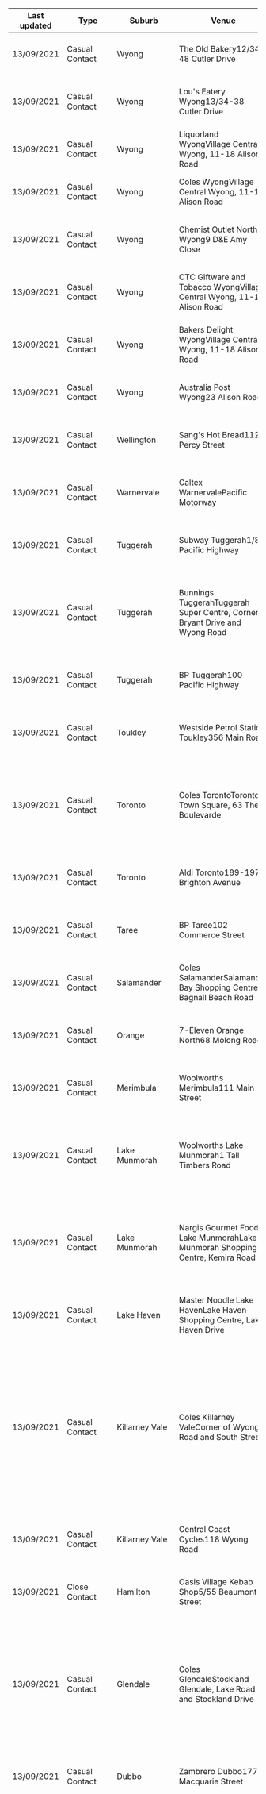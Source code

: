 | Last updated    | Type                 | Suburb          | Venue                     | Date and time of exposure                                    |
| --- | --- | --- | --- | --- |
| 13/09/2021      | Casual Contact       | Wyong           | The Old Bakery12/34-48 Cutler Drive | 8:45am to 8:50am on Tuesday 31 August 2021                   |
| 13/09/2021      | Casual Contact       | Wyong           | Lou's Eatery Wyong13/34-38 Cutler Drive | 5:10pm to 6:55pm on Tuesday 7 September 2021                 |
| 13/09/2021      | Casual Contact       | Wyong           | Liquorland WyongVillage Central Wyong, 11-18 Alison Road | 12:45pm to 12:55pm on Tuesday 31 August 2021                 |
| 13/09/2021      | Casual Contact       | Wyong           | Coles WyongVillage Central Wyong, 11-18 Alison Road | 12:30pm to 12:40pm on Tuesday 31 August 2021                 |
| 13/09/2021      | Casual Contact       | Wyong           | Chemist Outlet North Wyong9 D&E Amy Close | 3:55pm to 4:20pm on Monday 6 September 2021                  |
| 13/09/2021      | Casual Contact       | Wyong           | CTC Giftware and Tobacco WyongVillage Central Wyong, 11-18 Alison Road | 4:55pm to 5:20pm on Monday 6 September 2021                  |
| 13/09/2021      | Casual Contact       | Wyong           | Bakers Delight WyongVillage Central Wyong, 11-18 Alison Road | 10:50am to 11:20am on Saturday 4 September 2021              |
| 13/09/2021      | Casual Contact       | Wyong           | Australia Post Wyong23 Alison Road | 12:35pm to 12:50pm on Tuesday 31 August 2021                 |
| 13/09/2021      | Casual Contact       | Wellington      | Sang's Hot Bread112 Percy Street | 11:20am to 11:25am on Monday 6 September 2021                |
| 13/09/2021      | Casual Contact       | Warnervale      | Caltex WarnervalePacific Motorway | 10:30am to 10:40am on Friday 3 September 2021                |
| 13/09/2021      | Casual Contact       | Tuggerah        | Subway Tuggerah1/86 Pacific Highway | 12:50pm to 1:15pm on Wednesday 8 September 2021              |
| 13/09/2021      | Casual Contact       | Tuggerah        | Bunnings TuggerahTuggerah Super Centre, Corner Bryant Drive and Wyong Road | 9:45am to 10:20am on Tuesday 31 August 20216:25pm to 6:50pm on Tuesday 31 August 2021 |
| 13/09/2021      | Casual Contact       | Tuggerah        | BP Tuggerah100 Pacific Highway | 7:25pm to 7:40pm on Wednesday 1 September 2021               |
| 13/09/2021      | Casual Contact       | Toukley         | Westside Petrol Station Toukley356 Main Road | 12pm to 12:!5pm on Wednesday 8 September 2021                |
| 13/09/2021      | Casual Contact       | Toronto         | Coles TorontoToronto Town Square, 63 The Boulevarde | 9:35am to 10:05am on Thursday 9 September 20211:15pm to 1:35pm on Tuesday 7 September 2021 |
| 13/09/2021      | Casual Contact       | Toronto         | Aldi Toronto189-197 Brighton Avenue | 9:20am to 9:30am on Thursday 9 September 2021                |
| 13/09/2021      | Casual Contact       | Taree           | BP Taree102 Commerce Street | 5:15am to 5:20am on Wednesday 8 September 2021               |
| 13/09/2021      | Casual Contact       | Salamander      | Coles SalamanderSalamander Bay Shopping Centre, Bagnall Beach Road | 7:25pm to 7:35pm on Sunday 5 September 2021                  |
| 13/09/2021      | Casual Contact       | Orange          | 7-Eleven Orange North68 Molong Road | 9:45am to 10:17am on Monday 6 September 2021                 |
| 13/09/2021      | Casual Contact       | Merimbula       | Woolworths Merimbula111 Main Street | 3:30pm to 4:40pm on Saturday 4 September 2021                |
| 13/09/2021      | Casual Contact       | Lake Munmorah   | Woolworths Lake Munmorah1 Tall Timbers Road | 12:45pm to 1pm on Friday 3 September 202112:45pm to 1pm on Friday 3 September 2021 |
| 13/09/2021      | Casual Contact       | Lake Munmorah   | Nargis Gourmet Food Lake MunmorahLake Munmorah Shopping Centre, Kemira Road | 2:30pm to 2:50pm on Tuesday 7 September 20212pm to 3pm on Wednesday 1 September 2021 |
| 13/09/2021      | Casual Contact       | Lake Haven      | Master Noodle Lake HavenLake Haven Shopping Centre, Lake Haven Drive | 6:15pm to 6:30pm on Tuesday 7 September 2021                 |
| 13/09/2021      | Casual Contact       | Killarney Vale  | Coles Killarney ValeCorner of Wyong Road and South Street | 11:55am to 12:10pm on Monday 6 September 202110:25pm to 10:40pm on Sunday 5 September 20212:30pm to 2:45pm on Saturday 4 September 20217:50am to 8:05am on Wednesday 1 September 2021 |
| 13/09/2021      | Casual Contact       | Killarney Vale  | Central Coast Cycles118 Wyong Road | 10:30am to 11am on Saturday 4 September 2021                 |
| 13/09/2021      | Close Contact        | Hamilton        | Oasis Village Kebab Shop5/55 Beaumont Street | 7:05pm to 7:25pm on Friday 10 September 2021                 |
| 13/09/2021      | Casual Contact       | Glendale        | Coles GlendaleStockland Glendale, Lake Road and Stockland Drive | 5:30pm to 5:45pm on Wednesday 8 September 20213:30pm to 3:50pm on Wednesday 8 September 20214:10pm to 4:40pm on Saturday 4 September 2021 |
| 13/09/2021      | Casual Contact       | Dubbo           | Zambrero Dubbo177 Macquarie Street | 6:30pm to 6:30pm on Thursday 9 September 2021                |
| 13/09/2021      | Casual Contact       | Dubbo           | Woolworths Dubbo - RiverdaleRiverdale Shopping Centre, 49/65 Macquarie Street | 6:20pm to 6:20pm on Tuesday 7 September 20219:30am to 9:30am on Sunday 5 September 20216:30pm to 7:10pm on Wednesday 1 September 20219:30am to 9:40am on Tuesday 31 August 20215:05pm to 5:25pm on Tuesday 31 August 20215:50pm to 6pm on Monday 30 August 20212:05pm to 4:05pm on Monday 30 August 20214:30pm to 5:10pm on Saturday 28 August 202111:30am to 12:10pm on Saturday 28 August 202110:05am to 10:20am on Saturday 28 August 20218:20am to 9:20am on Friday 27 August 20215:10pm to 6:10pm on Friday 27 August 202111:40am to 12:10pm on Thursday 26 August 20214:35pm to 5:30pm on Wednesday 25 August 202112:10pm to 1:15pm on Wednesday 25 August 20211:40pm to 2pm on Wednesday 25 August 20218:15am to 8:50am on Tuesday 24 August 20214:50pm to 6:20pm on Tuesday 24 August 2021 |
| 13/09/2021      | Casual Contact       | Dubbo           | Terry White Chemmart DubboDelroy Park Shopping Centre, Corner of Baird Drive and Torvean Avenue | 11:45am to 12:45pm on Saturday 4 September 2021              |
| 13/09/2021      | Casual Contact       | Dubbo           | Ten Tops Dubbo58 Macquarie Street | 4pm to 4:50pm on Thursday 2 September 2021                   |
| 13/09/2021      | Casual Contact       | Dubbo           | Red Rooster Dubbo18 Cobra Street | 7:20pm to 7:30pm on Thursday 9 September 2021                |
| 13/09/2021      | Casual Contact       | Dubbo           | Orana Mall PharmacyOrana Mall Shopping Centre, Windsor Parade | 2:30pm to 2:50pm on Monday 6 September 2021                  |
| 13/09/2021      | Casual Contact       | Dubbo           | Inland Petroleum125 Cobra Street | 8:14am to 8:35am on Thursday 9 September 2021                |
| 13/09/2021      | Casual Contact       | Dubbo           | Hungry Jacks Dubbo69-73 Cobra Street | 8pm to 8:45pm on Thursday 9 September 2021                   |
| 13/09/2021      | Casual Contact       | Dubbo           | Commonwealth Bank Dubbo188 Macquarie Street | 4:44pm to 5pm on Thursday 2 September 2021                   |
| 13/09/2021      | Casual Contact       | Dubbo           | Care Cottage Pathology Dubbo50 Boundary Road | 12:15pm to 12:30pm on Thursday 2 September 2021              |
| 13/09/2021      | Casual Contact       | Dubbo           | Burger Urge Dubbo177 Macquarie Street | 7:40pm to 7:50pm on Thursday 9 September 2021                |
| 13/09/2021      | Casual Contact       | Dubbo           | Australia Post Dubbo EastOrana Mall Shopping Centre, Wheelers Lane | 3:30pm to 4pm on Friday 3 September 20214:50pm to 5pm on Thursday 2 September 20219:25am to 9:30am on Tuesday 31 August 20219am to 12pm (noon) on Tuesday 24 August 2021 |
| 13/09/2021      | Close Contact        | Cooma           | Alpine Hotel170 Sharp Street | 11:52pm to 12:52pm on Saturday 4 September 2021              |
| 13/09/2021      | Casual Contact       | Charmhaven      | Ampol Foodary Charmhaven13-15 Pacific Highway | 7:30pm to 7:45pm on Wednesday 1 September 2021               |
| 13/09/2021      | Casual Contact       | Broken Hill     | Sunbeam Deli316 Brookfield Ave | 4pm to 5pm CST on Thursday 2 September 20214pm to 5pm CST on Wednesday 1 September 202110:45am to 11:15am CST on Tuesday 31 August 2021 |
| 13/09/2021      | Casual Contact       | Broken Hill     | Silver City Newsworld213 Oxide Street | 10:45am to 11:05am CST on Sunday 5 September 2021            |
| 13/09/2021      | Casual Contact       | Broken Hill     | Schinella's Friendly Grocer135 Argent Street | 2pm to 2:30pm CST on Friday 3 September 2021                 |
| 13/09/2021      | Casual Contact       | Broken Hill     | Red Robin Deli88 Gypsum Street | 12:20pm to 12:40pm CST on Friday 3 September 2021            |
| 13/09/2021      | Casual Contact       | Broken Hill     | NAB Broken HillWestside Plaza, 7 Galena Street | 9am to 9:45am CST on Wednesday 8 September 2021              |
| 13/09/2021      | Casual Contact       | Broken Hill     | Metro Petroleum Broken Hill571 Beryl Street | 11am to 2pm CST on Monday 6 September 2021                   |
| 13/09/2021      | Casual Contact       | Broken Hill     | Lindsay's Auto & Essentials1 Blende Street | 5:15pm to 5:30pm CST on Friday 3 September 2021              |
| 13/09/2021      | Casual Contact       | Broken Hill     | Hungry Jacks Broken Hill445 Argent Street | 7pm to 7:30pm CST on Thursday 2 September 2021               |
| 13/09/2021      | Casual Contact       | Broken Hill     | Foodland Broken Hill347 Beryl Street | 3:45pm to 3:55pm CST on Sunday 5 September 2021              |
| 13/09/2021      | Casual Contact       | Broken Hill     | Deebee's Deli456 Lane Street | 11:45am to 12pm CST on Saturday 4 September 2021             |
| 13/09/2021      | Casual Contact       | Broken Hill     | Coles Broken Hill7 Gossan Street | 10:15am to 10:50am CST on Sunday 5 September 202111:50am to 12:15pm CST on Friday 3 September 2021 |
| 13/09/2021      | Casual Contact       | Broken Hill     | Cheap as Chips7-11 Gossan Street | 11:40am to 12pm CST on Friday 3 September 2021               |
| 13/09/2021      | Casual Contact       | Broken Hill     | Caltex Broken Hill73-87 Oxide Street | 9:15am to 9:25am CST on Sunday 5 September 20219am to 9:15am CST on Thursday 2 September 2021 |
| 13/09/2021      | Casual Contact       | Broken Hill     | BWS Broken HillWestside Plaza, 7 Galena Street | 9:30am to 10:15am CST on Wednesday 8 September 2021          |
| 13/09/2021      | Casual Contact       | Broken Hill     | Adkin's True Value Hardware76 Oxide Street | 12:50pm to 1pm CST on Wednesday 8 September 2021             |
| 13/09/2021      | Casual Contact       | Bathurst        | Martin Timm's Farmgate Fresh Cut MeatArmada Bathurst Shopping Centre, 123 Howick Street | 3:15pm to 3:25pm on Tuesday 7 September 2021                 |
| 13/09/2021      | Casual Contact       | Bateau Bay      | BWS Bateau BayBateau Bay Square, The Entrance Road | 1:05pm to 1:20pm on Sunday 5 September 20215pm to 6pm on Saturday 4 September 2021 |
| 13/09/2021      | Casual Contact       | Anna Bay        | IGA X-press Anna Bay118 Gan Gan Road | 11:35am to 11:45am on Tuesday 7 September 2021               |
| 12/09/2021      | Casual Contact       | Wyong           | 7-Eleven Wyong156 Pacific Highway | 11:39am to 11:41am on Wednesday 1 September 2021             |
| 12/09/2021      | Casual Contact       | Wyong           | 7-Eleven Wadalba1 London Drive | 6:20pm to 6:45pm on Sunday 5 September 2021                  |
| 12/09/2021      | Casual Contact       | West Gosford    | Subway West GosfordShop 11a, 356 Manns Road | 10am to 11am on Saturday 4 September 2021                    |
| 12/09/2021      | Casual Contact       | West Gosford    | Dan Murphy's West GosfordRiverside Park, 67 Central Coast Highway | 9:45am to 10:20am on Wednesday 1 September 20213:40pm to 4pm on Tuesday 31 August 20213:50pm to 4:05pm on Monday 30 August 2021 |
| 12/09/2021      | Casual Contact       | Wangi Wangi     | IGA Plus Liquor WangiShop 11 226 Watkins Road | 1:40pm to 1:50pm on Wednesday 8 September 20213:37pm to 4:11pm on Monday 6 September 2021 |
| 12/09/2021      | Casual Contact       | Wallsend        | Australia Post WallsendShop 27/24 Wallsend Village, Cowper Street | 4:40pm to 4:45pm on Tuesday 7 September 2021                 |
| 12/09/2021      | Casual Contact       | Walgett         | Wongs Fish N Chips40 Fox Street | 5:45pm to 6pm on Wednesday 8 September 202111:45am to 12pm on Wednesday 8 September 2021 |
| 12/09/2021      | Casual Contact       | Walgett         | IGA Plus Liquor Walgett36 Fox Street | 5:10pm to 5:20pm on Friday 10 September 202110:50am to 12:10pm on Wednesday 8 September 202110:30am to 10:50am on Sunday 5 September 2021 |
| 12/09/2021      | Casual Contact       | Tuggerah        | Woolworths TuggerahWestfield Shopping Centre | 5:50pm to 6:25pm on Saturday 4 September 2021                |
| 12/09/2021      | Casual Contact       | Tuggerah        | Coles TuggerahWestfield Shopping Centre, 50 Wyong Road | 4:20pm to 5:10pm on Friday 3 September 2021                  |
| 12/09/2021      | Casual Contact       | Toukley         | Coles ToukleyCorner of Yaralla and Hargraves Streets | 8pm to 8:35pm on Monday 6 September 2021                     |
| 12/09/2021      | Casual Contact       | Toronto         | DKS Butchery TorontoShop 7/47/63 The Boulevarde | 10:05am to 10:10am on Thursday 9 September 2021              |
| 12/09/2021      | Casual Contact       | The Entrance    | Lollies 'N Stuff117 The Entrance Road | 10:50am to 11:30am on Wednesday 1 September 2021             |
| 12/09/2021      | Casual Contact       | Taylors Beach   | Bunnings Port StephensCorner Port Stephens Drive and Taylors Beach Road | 3:30pm to 5pm on Monday 6 September 202110:35am to 10:45am on Wednesday 1 September 20213:55pm to 4:30pm on Friday 27 August 2021 |
| 12/09/2021      | Casual Contact       | Taree           | Woolworths TareeTaree Central Shopping Centre, 60 Manning Street | 6:35pm to 7pm on Tuesday 7 September 2021                    |
| 12/09/2021      | Casual Contact       | Swansea         | Woolworths Swansea126 Pacific Highway | 6:55pm to 7:35pm on Tuesday 7 September 2021                 |
| 12/09/2021      | Casual Contact       | Stroud          | Friendly Grocer Stroud50 Cowper Street | 3:15pm to 3:25pm on Sunday 5 September 2021                  |
| 12/09/2021      | Casual Contact       | Singleton       | Coles SingletonGowrie Street Mall, 1 Gowrie Street | 6:10am to 6:35am on Saturday 4 September 2021                |
| 12/09/2021      | Casual Contact       | Shelly Beach    | Munchas Cafe and CateringShelly Beach Road | 10am to 11am on Saturday 4 September 2021                    |
| 12/09/2021      | Casual Contact       | San Remo        | Priceline Pharmacy San RemoNorthlakes Shopping Centre, 21 Pacific Highway | 2:30pm to 4pm on Wednesday 1 September 2021                  |
| 12/09/2021      | Casual Contact       | San Remo        | Coles San RemoNorthlakes Shopping Centre, 21 Pacific Highway | 4pm to 5:45pm on Monday 6 September 20212pm to 4:30pm on Wednesday 1 September 2021 |
| 12/09/2021      | Casual Contact       | Rathmines       | IGA RathminesShop 2/8 Fishing Point Road | 1:10pm to 1:20pm on Tuesday 7 September 2021                 |
| 12/09/2021      | Casual Contact       | Rathmines       | Australia Post RathminesShop 1/6 Fishing Point Road | 11:45pm to 11:50pm on Thursday 9 September 2021              |
| 12/09/2021      | Casual Contact       | Ourimbah        | United Petroleum Ourimbah (Pie Face)51 Pacific Highway | 3:50pm to 4:15pm on Tuesday 7 September 2021                 |
| 12/09/2021      | Casual Contact       | Orange          | D'Aquino's Liquor Orange129 Bathurst Road | 12:38pm to 12:39pm on Sunday 5 September 20216:10pm to 6:40pm on Wednesday 1 September 2021 |
| 12/09/2021      | Casual Contact       | North Wyong     | IGA North WyongShop 2 34-38 Cutler Drive | 12:50pm to 3:40pm on Monday 6 September 202111:20am to 11:45am on Wednesday 1 September 20214pm to 4:15pm on Monday 30 August 202112:15pm to 12:35pm on Monday 30 August 2021 |
| 12/09/2021      | Casual Contact       | Narrabri        | BP Service Station Narrabri65 Cooma Road | 8pm to 8:05pm on Tuesday 7 September 2021                    |
| 12/09/2021      | Casual Contact       | Morisset        | Coles MorissetMorisset Square, 35 Yambo Street | 11:45am to 12:45pm on Friday 3 September 2021                |
| 12/09/2021      | Casual Contact       | Morisset        | Bunnings MorissetAdvantage Avenue | 9:30am to 10:45am on Wednesday 1 September 2021              |
| 12/09/2021      | Casual Contact       | Lake Munmorah   | Phone Culture Lake MunmorahLake Munmorah Shopping Centre, Kemira Road | 2pm to 3pm on Wednesday 1 September 2021                     |
| 12/09/2021      | Casual Contact       | Lake Haven      | Coles Lake HavenLake Haven Centre, Lake Haven Drive | 9:30am to 10:15am on Thursday 2 September 20212:15pm to 2:35pm on Wednesday 1 September 20215:45pm to 6:10pm on Tuesday 31 August 20216:35pm to 7pm on Monday 30 August 2021 |
| 12/09/2021      | Casual Contact       | Killarney Vale  | 21 Red Espresso130 Wyong Road | 6:30am to 7am on Sunday 5 September 2021                     |
| 12/09/2021      | Casual Contact       | Kelso           | IGA Trinity Heights13 Marsden Lane Kelso | 9:45am to 10:15am on Friday 10 September 20211:55pm to 2:05pm on Wednesday 8 September 2021 |
| 12/09/2021      | Casual Contact       | Gosford         | Commonwealth Bank Gosford184 Mann Street | 11:55am to 12:30pm on Monday 6 September 2021                |
| 12/09/2021      | Casual Contact       | Gosford         | BWS GosfordImperial Centre Gosford, 40-46 William Street | 6:45pm to 7:30pm on Friday 3 September 2021                  |
| 12/09/2021      | Casual Contact       | Gorokan         | Guardian Pharmacy Gorokan70 Wallarah Road | 6:20pm to 7pm on Saturday 4 September 2021                   |
| 12/09/2021      | Casual Contact       | Erina           | Harris Farm Markets ErinaErina Fair Shopping Centre, Terrigal Dirve | 5:40pm to 5:55pm on Sunday 5 September 2021                  |
| 12/09/2021      | Casual Contact       | Erina           | Coles ErinaErina Fair Shopping Centre, Terrigal Dirve | 5:45pm to 6:15pm on Sunday 5 September 2021                  |
| 12/09/2021      | Casual Contact       | East Gosford    | East Gosford Newsagency and Post Office53-55 Victoria Street | 4pm to 5pm on Thursday 2 September 2021                      |
| 12/09/2021      | Casual Contact       | Dubbo           | Western Plains Medical Centre62 Windsor Parade | 8:30am to 10am on Tuesday 7 September 20212:30pm to 3:30pm on Tuesday 7 September 2021 |
| 12/09/2021      | Casual Contact       | Dubbo           | Liquorland DubboShop 21, 177 Macquarie Street | 3:30pm to 7pm on Monday 6 September 2021                     |
| 12/09/2021      | Casual Contact       | Cardiff         | Woolworths CardiffCardiff Shopping Centre, 43 Macquarie Road | 9:15pm to 9:50pm on Tuesday 7 September 2021                 |
| 12/09/2021      | Casual Contact       | Budgewoi        | Coles BudgewoiNoela Place | 8:45pm to 10:20pm on Saturday 4 September 2021               |
| 12/09/2021      | Casual Contact       | Boolaroo        | Costco Boolaroo1 Cressy Road | 10:20am to 10:35am on Tuesday 7 September 2021               |
| 12/09/2021      | Casual Contact       | Bathurst        | IGA Bathurst1 Wark Parade | 6:55am to 7:35am on Friday 3 September 2021                  |
| 11/09/2021      | Casual Contact       | Wyong           | Caltex Wyong SouthboundM1 Wyong | 10:30am to 10:40am on Friday 3 September 2021                |
| 11/09/2021      | Casual Contact       | Wyoming         | Caltex Wyoming465 Pacific Highway | 7:25pm to 7:35pm on Friday 3 September 2021                  |
| 11/09/2021      | Casual Contact       | Warners Bay     | BWS Warners Bay87 King Street | 3:45pm to 4pm on Monday 6 September 2021                     |
| 11/09/2021      | Casual Contact       | Vincentia       | Cignall Vincentia167 The Wool Road | 2:45am to 3:45am on Saturday 4 September 2021                |
| 11/09/2021      | Casual Contact       | Tuggerah        | The Cheesecake Shop Tuggerah2a Johnson Road | 3:40pm to 4pm on Sunday 5 September 2021                     |
| 11/09/2021      | Casual Contact       | Toowoon Bay     | Toowoon Bay Newsagency145-147 Bay Road | 3:15pm to 3:35pm on Tuesday 7 September 20218:05am to 8:30am on Monday 6 September 2021 |
| 11/09/2021      | Casual Contact       | Toowoon Bay     | Saltwater Takeaway94 Toowoon Bay Road | 3:15pm to 3:35pm on Wednesday 8 September 2021               |
| 11/09/2021      | Casual Contact       | Toowoon Bay     | Amcal Toowoon Bay Pharmacy96 Toowoon Bay Road | 3pm to 3:15pm on Wednesday 8 September 2021                  |
| 11/09/2021      | Casual Contact       | The Entrance    | Chi Cong Bakery221 The Entrance Road | 8:30am to 8:50am on Monday 6 September 2021                  |
| 11/09/2021      | Casual Contact       | Ourimbah        | Shell Coles Express Ourimbah78 Pacific Highway | 8:40am to 8:55am on Thursday 2 September 2021                |
| 11/09/2021      | Casual Contact       | Orange          | Credit Union Orange288 Summer Street | 11:30am to 11:35am on Tuesday 31 August 2021                 |
| 11/09/2021      | Casual Contact       | Nelson Bay      | Woolworths Nelson BayCorner of Stockton Street and Donald Street | 6:45pm to 7:15pm on Monday 6 September 20215:20pm to 5:30pm on Monday 6 September 20214pm to 10pm on Saturday 4 September 20211:15pm to 1:40pm on Saturday 4 September 20214:30pm to 5pm on Friday 3 September 20218am to 4pm on Thursday 2 September 20218am to 5pm on Wednesday 1 September 20216:15pm to 6:40pm on Wednesday 1 September 20215am to 2pm on Tuesday 31 August 20217:20pm to 7:35pm on Monday 30 August 20216am to 3pm on Monday 30 August 2021 |
| 11/09/2021      | Casual Contact       | Merimbula       | Main Street Medical Centre (Vaccination clinic only)6/93 Main Street | 1:15pm to 2:30pm on Friday 3 September 2021                  |
| 11/09/2021      | Casual Contact       | Merimbula       | Caltex Merimbula19/25 Merimbula Drive | 9am to 9:25am on Tuesday 7 September 202111:50am to 12:05pm on Friday 3 September 2021 |
| 11/09/2021      | Casual Contact       | Mannering Park  | Coastie's Kitchen2/72 Vales Road | 4:45pm to 8:15pm on Sunday 5 September 20215:15pm to 8:45pm on Saturday 4 September 20214:45pm to 8:15pm on Thursday 2 September 20214:45pm to 8:15pm on Wednesday 1 September 2021 |
| 11/09/2021      | Casual Contact       | Maitland        | Woolworths MaitlandPender Place Shopping Centre, 44 Elgin Street | 6:25pm to 6:50pm on Monday 6 September 2021                  |
| 11/09/2021      | Casual Contact       | Lake Munmorah   | Caltex Woolworths Lake Munmorah275 Pacific Highway | 12:50pm to 1pm on Friday 3 September 2021                    |
| 11/09/2021      | Casual Contact       | Glendale        | The Reject Shop GlendaleStockland Glendale, Lake Road and Stockland Drive | 10:55am to 11:05am on Tuesday 7 September 2021               |
| 11/09/2021      | Casual Contact       | Glendale        | Hot Bargain GlendaleStockland Glendale, Lake Road and Stockland Drive | 10:45am to 10:55am on Tuesday 7 September 2021               |
| 11/09/2021      | Casual Contact       | Chittaway Bay   | TSG Chittaway BayChittaway Bay Shopping Centre, 100 Chittaway Road | 10:45am to 11:10am on Monday 6 September 20212:05pm to 2:30pm on Sunday 5 September 2021 |
| 11/09/2021      | Casual Contact       | Chittaway Bay   | Pariza Kebab & IndianChittaway Bay Shopping Centre, 100 Chittaway Road | 9:45am to 8:15pm on Monday 6 September 2021                  |
| 11/09/2021      | Casual Contact       | Chittaway Bay   | Coles Chittaway BayChittaway Bay Shopping Centre, 100 Chittaway Road | 9:40am to 10:05am on Monday 6 September 20217:40pm to 8pm on Monday 6 September 20213:10pm to 3:30pm on Monday 6 September 20211:45pm to 2:05pm on Monday 6 September 20218:45am to 4:15pm on Sunday 5 September 2021 |
| 11/09/2021      | Casual Contact       | Chittaway Bay   | Chittaway BakehouseChittaway Bay Shopping Centre, 100 Chittaway Road | 2pm to 2:20pm on Monday 6 September 2021                     |
| 11/09/2021      | Casual Contact       | Charmhaven      | Caltex San Remo13-15 Pacific Highway | 7:30pm to 7:40pm on Wednesday 1 September 2021               |
| 11/09/2021      | Casual Contact       | Cardiff         | BWS CardiffCorner of Macquarie Road and Main Road | 10:30am to 10:45am on Friday 3 September 2021                |
| 11/09/2021      | Casual Contact       | Berkeley Vale   | Shell Berkeley Vale1a Tumbi Creek Road | 9:05am to 9:15am on Thursday 2 September 2021                |
| 10/09/2021      | Casual Contact       | Wyong           | Subway Wyong250/300 Pacific Highway | 4pm to 4:20pm on Saturday 4 September 2021                   |
| 10/09/2021      | Casual Contact       | Wyong           | Hungry Wolf's Wyong18 Alison Road | 7:10pm to 7:30pm on Saturday 4 September 2021                |
| 10/09/2021      | Casual Contact       | West Gosford    | Baby Bunting West GosfordRiverside Park, Shop 5/376, Manns Road | 3:30pm to 4:30pm on Monday 6 September 20211:45pm to 2:15pm on Sunday 5 September 2021 |
| 10/09/2021      | Casual Contact       | West Ballina    | BP Travel Centre West Ballina41 Bruxner Highway | 8:30am to 9:15am on Wednesday 8 September 2021               |
| 10/09/2021      | Casual Contact       | Tura Beach      | Harvey Norman Tura Beach1 Tura Beach Drive | 8:30am to 9:30am on Tuesday 7 September 2021                 |
| 10/09/2021      | Casual Contact       | The Entrance    | The Entrance Newsagency185 The Entrance Road | 10:15am to 10:25am on Thursday 2 September 2021              |
| 10/09/2021      | Casual Contact       | South Kempsey   | Puma Kempsey629 Pacific Highway | 5:10pm to 5:45pm on Sunday 5 September 2021                  |
| 10/09/2021      | Casual Contact       | Shellharbour    | Woolworths Shellharbour Stockland Shellharbour, 211 Lake Entrance Road | 5:30pm to 6:15pm on Saturday 4 September 2021                |
| 10/09/2021      | Casual Contact       | Shellharbour    | KFC Shellharbour1 Holme Place | 11:45am to 12:15pm on Monday 6 September 2021                |
| 10/09/2021      | Casual Contact       | Shellharbour    | 7-Eleven ShellharbourWattle Road | 11:45am to 1:15pm on Saturday 4 September 2021               |
| 10/09/2021      | Casual Contact       | Sanctuary Point | Plough and Harrow Bakery3/12 Paradise Beach Road | 12:50pm to 1pm on Thursday 2 September 2021                  |
| 10/09/2021      | Casual Contact       | Ourimbah        | Pie Face - United Petroleum Ourimbah51 Pacific Highway | 3:50pm to 4:15pm on Tuesday 7 September 2021                 |
| 10/09/2021      | Casual Contact       | North Gosford   | Saifon Thai Restaurant352 Mann Street | 7:30pm to 7:50pm on Friday 3 September 2021                  |
| 10/09/2021      | Casual Contact       | Merimbula       | Sapphire Cellars Merimbula5 Park Street | 5:45pm to 6:10pm on Thursday 2 September 2021                |
| 10/09/2021      | Casual Contact       | Mayfield        | Chemist Warehouse Mayfield95-97 Maitland Road | 5:05pm to 5:25pm on Thursday 9 September 2021                |
| 10/09/2021      | Casual Contact       | Gulgong         | Gulgong Automotive Services22C Station Street | 2pm to 2:30pm on Thursday 2 September 2021                   |
| 10/09/2021      | Casual Contact       | Dubbo           | Shell Coles Express West DubboWhylandra Street | 7pm to 9pm on Wednesday 1 September 20214:15pm to 4:30pm on Sunday 29 August 202111:20am to 11:30am on Wednesday 25 August 20212pm to 2:30pm on Tuesday 24 August 202111:25am to 11:30am on Tuesday 24 August 2021 |
| 10/09/2021      | Casual Contact       | Dubbo           | McDonald's Dubbo East2R Wellington Road | 8:30am to 9:30am on Wednesday 1 September 20218:05am to 8:30am on Tuesday 31 August 2021 |
| 10/09/2021      | Casual Contact       | Dubbo           | KFC Dubbo - Cobra Street64 Cobra Street | 1:40pm to 2:05pm on Wednesday 1 September 2021               |
| 10/09/2021      | Casual Contact       | Dubbo           | Bunnings DubboCorner of Mitchell Highway and Sheraton Road | 11:45am to 12:45pm on Wednesday 1 September 20218:20am to 8:55am on Tuesday 31 August 20214:05pm to 4:40pm on Monday 30 August 20218:50am to 3:25pm on Friday 27 August 2021 |
| 10/09/2021      | Casual Contact       | Chinderah       | Ampol Foodary Chinderah112 Tweed Valley Way | 12:45pm to 1:30pm on Monday 6 September 2021                 |
| 10/09/2021      | Casual Contact       | Budgewoi        | Pinnacle Performance and Nutrition Budgewoi4/4 Ocean Street | 11:30am to 11:45am on Monday 6 September 2021                |
| 10/09/2021      | Casual Contact       | Bathurst        | Woolworths BathurstArmada Shopping Centre, 121 Howick Street | 2:40pm to 3:40pm on Tuesday 7 September 20211:05pm to 1:20pm on Saturday 28 August 2021 |
| 10/09/2021      | Casual Contact       | Bathurst        | Armada Bathurst Shopping Centre121 Howick Street | 2:40pm to 3:40pm on Tuesday 7 September 2021                 |
| 10/09/2021      | Casual Contact       | Bateau Bay      | Aldi Bateau BayShop M01 Bateau Bay Square, 12 Bay Village Road | 5:10pm to 5:30pm on Tuesday 7 September 202111:20am to 11:50am on Tuesday 7 September 202111:15am to 11:35am on Tuesday 31 August 20214:30pm to 5:30pm on Monday 30 August 20216:55pm to 7:20pm on Friday 27 August 2021 |
| 09/09/2021      | Casual Contact       | Yetholme        | Caltex Yetholme3529 Great Western Highway | 3pm to 3:10pm on Thursday 2 September 20213pm to 3:10pm on Thursday 2 September 2021 |
| 09/09/2021      | Test (isolate w/ symptoms) | Walgett         | IGA Plus Liquor Walgett36 Fox Street | 8:30am to 10am on Monday 6 September 2021                    |
| 09/09/2021      | Casual Contact       | Umina Beach     | Woolworths Umina Beach261-275 Trafalgar Street, Corner of West Street | 9:30pm to 9:50pm on Tuesday 7 September 20216:15pm to 7:40pm on Sunday 5 September 20214:15pm to 4:45pm on Wednesday 1 September 2021 |
| 09/09/2021      | Casual Contact       | Tura Beach      | Woolworths Tura BeachTura Beach Drive | 11:30am to 11:45am on Sunday 5 September 202111:50am to 12pm (noon) on Friday 3 September 20213:30pm to 4:45pm on Thursday 2 September 20211pm to 1:30pm on Thursday 2 September 2021 |
| 09/09/2021      | Casual Contact       | Speers Point    | Cold Rock Mobile VanSpeers Point Park, Park Road | 11am to 4pm on Sunday 5 September 2021                       |
| 09/09/2021      | Casual Contact       | Shoal Bay       | IGA X-Press Shoal Bay25-27 Shoal Bay Road | 4:55pm to 5:05pm on Thursday 2 September 20218:50am to 8:55am on Wednesday 1 September 20215:50pm to 6pm on Wednesday 1 September 20211:40pm to 2pm on Wednesday 1 September 20215:50pm to 6pm on Sunday 29 August 202110:50am to 11am on Saturday 28 August 20211:40pm to 1:55pm on Thursday 26 August 2021 |
| 09/09/2021      | Casual Contact       | Shellharbour    | Woolworths ShellharbourNew Lake Entrance Road | 6pm to 6:15pm on Tuesday 31 August 20212pm to 2:05pm on Saturday 28 August 2021 |
| 09/09/2021      | Casual Contact       | Shell Cove      | Woolworths Shell Cove100 Cove Boulevarde | 4pm to 5pm on Thursday 2 September 2021                      |
| 09/09/2021      | Casual Contact       | Pambula         | Mitre 10 Pambula10 Toallo Street | 7:15am to 7:45am on Wednesday 1 September 2021               |
| 09/09/2021      | Casual Contact       | Pambula         | Auto One Pambula9 Toallo Street | 3:30pm to 4:30pm on Friday 3 September 2021                  |
| 09/09/2021      | Casual Contact       | Morisset        | Cold Rock Mobile VanParked across from McDonalds along Dora Street | 3:30pm to 7:30pm on Friday 3 September 2021                  |
| 09/09/2021      | Casual Contact       | Merimbula       | Merimbula Medical Centre77 Merimbula Drive | 10:30am to 11:30am on Tuesday 7 September 2021               |
| 09/09/2021      | Casual Contact       | Merimbula       | Cranky Cafe33 Ocean Drive | 9:50am to 10:15am on Tuesday 31 August 2021                  |
| 09/09/2021      | Casual Contact       | Mayfield        | Coles Mayfield77 Maitland Road | 11:55am to 12:40pm on Saturday 4 September 2021              |
| 09/09/2021      | Casual Contact       | Kurri Kurri     | Coles Kurri Kurri259/277 Lang Street | 6pm to 6:30pm on Monday 6 September 2021                     |
| 09/09/2021      | Casual Contact       | Kincumber       | 7-Eleven Kincumber28/30 Avoca Drive | 6:20pm to 7:35pm on Thursday 2 September 2021                |
| 09/09/2021      | Casual Contact       | Eden            | Caltex Eden159 Imlay Street | 3:25pm to 3:40pm on Wednesday 1 September 2021               |
| 09/09/2021      | Casual Contact       | East Maitland   | Woolworths East MaitlandStockland Green Hills, 1 Molly Morgan Drive | 10:30am to 10:45am on Friday 3 September 202111:40am to 12pm (noon) on Sunday 29 August 2021 |
| 09/09/2021      | Casual Contact       | Dubbo           | KFC Dubbo - Sheraton Road112 Sheraton Road | 2:25pm to 4:45pmpm on Tuesday 31 August 20215:30pm to 5:40pm on Sunday 29 August 20212:35pm to 2:45pm on Thursday 26 August 20218:40pm to 8:50pm on Wednesday 25 August 2021 |
| 09/09/2021      | Casual Contact       | Dubbo           | Hing Wah Restaurant143 Talbragar Street | 8:05pm to 8:10pm on Sunday 5 September 2021                  |
| 09/09/2021      | Casual Contact       | Dubbo           | Dubbo Pet and Stockfeed14 Jannali Road | 12:05pm to 12:55pm on Thursday 2 September 2021              |
| 09/09/2021      | Casual Contact       | Cooma           | Woolworths Cooma12-20 Vale Street | 6pm to 6:45pm on Thursday 2 September 2021                   |
| 09/09/2021      | Casual Contact       | Cooma           | Metro 24Hrs Petrol42 Sharp Street | 9:50am to 10am on Saturday 4 September 20217:15pm to 7:25pm on Thursday 2 September 2021 |
| 09/09/2021      | Casual Contact       | Cooma           | China Town Chinese Restaurant76 Sharp Street | 11:40am to 11:58am on Saturday 4 September 20215:15pm to 5:50pm on Thursday 2 September 2021 |
| 09/09/2021      | Casual Contact       | Cardiff         | New Nero Espresso Bar40 Harrison Street | 7:20am to 7:30am on Friday 3 September 2021                  |
| 09/09/2021      | Casual Contact       | Bourke          | Khans Supa IGA BourkeOxley Street | 10:50am to 11:50am on Friday 3 September 20216:05pm to 7pm on Thursday 2 September 20211:20pm to 1:40pm on Tuesday 31 August 20216pm to 6:30pm on Sunday 29 August 20216:45pm to 7pm on Saturday 28 August 20211pm to 1:15pm on Saturday 28 August 2021 |
| 09/09/2021      | Casual Contact       | Batemans Bay    | Woolworths Batemans BayBridge Plaza, 9-13 Clyde Street | 8am to 9:30am on Saturday 4 September 20218am to 9am on Friday 3 September 2021 |
| 09/09/2021      | Casual Contact       | Batemans Bay    | Dan Murphy's Batemans Bay51/53A Orient Street | 9am to 10am on Saturday 4 September 2021                     |
| 09/09/2021      | Casual Contact       | Batemans Bay    | Australia Post Batemans Bay7 Orient Street | 9am to 9:10am on Saturday 4 September 2021                   |
| 08/09/2021      | Casual Contact       | Wollongong      | Ariel's Wollongong Station1 Railway Station Square | 6am to 2pm on Thursday 2 September 2021                      |
| 08/09/2021      | Casual Contact       | Wollongong      | Ariel's North Beach5/16 Cliff Road | 6am to 11am on Friday 3 September 2021                       |
| 08/09/2021      | Casual Contact       | Walgett         | Walgett Pharmacy48 Fox Street | 1:30pm to 2:30pm on Monday 6 September 2021                  |
| 08/09/2021      | Casual Contact       | Wadalba         | Woolworths Wadalba1 Figtree Boulevarde | 10:25am to 11:10am on Wednesday 1 September 2021             |
| 08/09/2021      | Casual Contact       | Tarrawanna      | Meadow Street Grocers and Deli TarrawannaShop 1/104 Meadow Street | 5am to 9am on Monday 6 September 20215am to 10am on Sunday 5 September 20215am to 3pm on Saturday 4 September 20215am to 5pm on Friday 3 September 20215am to 5pm on Thursday 2 September 2021 |
| 08/09/2021      | Casual Contact       | Nyngan          | Nyngan News Agency94 Pangee Street | 2:40pm to 3:10pm on Thursday 2 September 2021                |
| 08/09/2021      | Casual Contact       | Narromine       | Coles NarromineDandaloo St Kirerath's Shopping Square | 3:50pm to 4:20pm on Friday 3 September 20214:45pm to 5pm on Saturday 28 August 20216pm to 7pm on Friday 27 August 202111:30am to 11:45am on Thursday 26 August 202111am to 11:45am on Tuesday 24 August 2021 |
| 08/09/2021      | Casual Contact       | Muswellbrook    | TSG (Southside Newsagency) MuswellbrookShop 3/27-29 Maitland Street | 11am to 11:30am on Friday 3 September 2021                   |
| 08/09/2021      | Casual Contact       | Muswellbrook    | Bottlemart Muswellbrook36 Sydney Street | 6:25pm to 6:30pm on Thursday 2 September 2021                |
| 08/09/2021      | Casual Contact       | Lake Haven      | Woolworths Lake HavenLake Haven Shopping Centre, Lake Haven Drive | 7:40pm to 8:10pm on Wednesday 1 September 20213:20pm to 3:45pm on Tuesday 31 August 202112:30pm to 1pm on Tuesday 31 August 20216:15pm to 6:45pm on Monday 30 August 2021 |
| 08/09/2021      | Casual Contact       | Goulburn        | Coles GoulburnAuburn Street and Clifford Street | 11:15am to 12:10pm on Friday 3 September 20217:45pm to 8pm on Wednesday 1 September 2021 |
| 08/09/2021      | Casual Contact       | Gosford         | Woolworths GosfordImperial Centre, 40/446 William Street | 2:20pm to 2:35pm on Thursday 2 September 20212:50pm to 3:15pm on Wednesday 1 September 20214:30pm to 5pm on Friday 27 August 20212:20pm to 2:50pm on Tuesday 24 August 2021 |
| 08/09/2021      | Casual Contact       | Glendale        | Chemistworks GlendaleStockland Glendale, 22/387 Lake Road | 4:20pm to 4:25pm on Saturday 4 September 20213:50pm to 3:55pm on Saturday 4 September 20213:45pm to 3:55pm on Friday 3 September 2021 |
| 08/09/2021      | Casual Contact       | Dubbo           | Woolworths Dubbo - Orana MallOrana Mall Shopping Centre, 56 Windsor Parade | 4:25pm to 5pm on Thursday 2 September 202111:50am to 12pm (noon) on Tuesday 31 August 20213pm to 5pm on Sunday 29 August 20214pm to 4:30pm on Wednesday 25 August 202111:25am to 12pm (noon) on Wednesday 25 August 20218pm to 8:15pm on Tuesday 24 August 202110:20am to 10:55am on Tuesday 24 August 2021 |
| 08/09/2021      | Casual Contact       | Dubbo           | Woolworths Dubbo - Delroy ParkDelroy Park Shopping Centre, Corner of Baird Drive and Torvean Avenue | 4:30pm to 5:10pm on Tuesday 31 August 20213:10pm to 3:45pm on Saturday 28 August 20211:15pm to 3:15pm on Friday 27 August 20215:35pm to 12am (midnight) on Wednesday 25 August 20214:50pm to 5:20pm on Tuesday 24 August 20212:25pm to 3pm on Tuesday 24 August 202111:40am to 12:40pm on Tuesday 24 August 2021 |
| 08/09/2021      | Casual Contact       | Dubbo           | Orana Mall Shopping Centre56 Windsor Parade | 2:10pm to 2:25pm on Sunday 5 September 20212:30pm to 12am (midnight) on Wednesday 25 August 2021 |
| 08/09/2021      | Casual Contact       | Dubbo           | Coles DubboDubbo Square, Bultje Street | 9:45am to 10:10am on Tuesday 31 August 20219am to 10am on Monday 30 August 20217:20pm to 7:55pm on Monday 30 August 20215:15pm to 5:40pm on Saturday 28 August 20211pm to 1:30pm on Saturday 28 August 202110:30am to 12pm (noon) on Saturday 28 August 202112pm (noon) to 12:30pm on Friday 27 August 20214pm to 4:40pm on Wednesday 25 August 202110:50am to 11:15am on Tuesday 24 August 2021 |
| 08/09/2021      | Casual Contact       | Dubbo           | Ashcroft's IGA Dubbo95 Tamworth Street | 5:30pm to 6:30pm on Wednesday 1 September 20212:15pm to 2:30pm on Monday 30 August 20216:30pm to 7pm on Sunday 29 August 20214:45pm to 6pm on Sunday 29 August 20213:45pm to 5pm on Sunday 29 August 20219am to 11am on Thursday 26 August 20217:30pm to 7:40pm on Tuesday 24 August 20211:05pm to 1:10pm on Tuesday 24 August 2021 |
| 08/09/2021      | Casual Contact       | Doyalson        | Metro Petroleum Doyalson50 Pacific Highway | 4:30pm to 4:40pm on Wednesday 1 September 202112:05pm to 12:30pm on Wednesday 25 August 2021 |
| 08/09/2021      | Casual Contact       | Cameron Park    | Subway Cameron ParkShop 3/119 Stenhouse Drive | 10:20am to 10:30am on Wednesday 1 September 2021             |
| 08/09/2021      | Casual Contact       | Bourke          | Randall's Newsagency20 Oxley Street | 10:10am to 10:10am on Thursday 2 September 2021              |
| 08/09/2021      | Casual Contact       | Bourke          | Bourke Home Hardware36-38 Oxley Street | 10:20am to 2:41pm on Thursday 2 September 2021               |
| 08/09/2021      | Casual Contact       | Bateau Bay      | Bateau Bay Square - Southern end12 Bay Village Road | 2:05pm to 2:25pm on Tuesday 31 August 2021                   |
| 08/09/2021      | Casual Contact       | Bateau Bay      | Australia Post Bateau BayShop 60 Bateau Bay Square, 5 Bay Village Road | 2:05pm to 2:20pm on Tuesday 31 August 2021                   |
| 07/09/2021      | Casual Contact       | Yass            | IGA Yass63 Laidlaw Street | 4pm to 4:30pm on Thursday 2 September 2021                   |
| 07/09/2021      | Casual Contact       | West Gosford    | Tradelink West Gosford3 Grieve Close | 7:15am to 7:45am on Wednesday 1 September 2021               |
| 07/09/2021      | Casual Contact       | West Gosford    | Reece Plumbing Supplies West Gosford240 Manns Road | 8:40am to 9:10am on Wednesday 1 September 20214:20pm to 4:45pm on Wednesday 1 September 2021 |
| 07/09/2021      | Casual Contact       | Thornton        | Chemist Outlet ThorntonSuite 5/2, Poynton Place | 3:30pm to 3:40pm on Tuesday 31 August 2021                   |
| 07/09/2021      | Casual Contact       | Murrumburrah    | South West Fuel and Cafe294 Albury Street | 6:10am to 6:40am on Saturday 4 September 2021                |
| 07/09/2021      | Casual Contact       | Mayfield        | BWS MayfieldCorner of Maitland Road and Valencia Street | 6:45pm to 6:50pm on Saturday 4 September 2021                |
| 07/09/2021      | Casual Contact       | Lake Haven      | McDonald's Lake HavenGoobarabah Avenue | 10am to 3:15pm on Friday 3 September 20217am to 11:15am on Thursday 2 September 202111:15am to 3:30pm on Wednesday 1 September 2021 |
| 07/09/2021      | Casual Contact       | Harden          | IGA Harden45 Neill Street | 4:50pm to 5:15pm on Friday 3 September 2021                  |
| 07/09/2021      | Casual Contact       | Goulburn        | Woolworths GoulburnGoulburn Marketplace, Sloane Street | 8:45am to 10:05am on Sunday 5 September 2021                 |
| 07/09/2021      | Casual Contact       | Goulburn        | The Reject Shop Goulburn296-300 Auburn Street | 11:20am to 11:30am on Friday 3 September 2021                |
| 07/09/2021      | Casual Contact       | Goulburn        | Smokemart & GiftBox & Vape Square Goulburn207 Auburn Street | 10:10am to 10:20am on Sunday 5 September 2021                |
| 07/09/2021      | Casual Contact       | Goulburn        | Caltex Goulburn68 Goldsmith Street Corner of Bourke Street | 10:25am to 10:40am on Sunday 5 September 2021                |
| 07/09/2021      | Casual Contact       | East Maitland   | Good Health Greenhills6 Molly Morgan Drive | 10:20am to 10:25am on Friday 3 September 2021                |
| 07/09/2021      | Casual Contact       | East Maitland   | Costi Fish Market East Maitland1 Molly Morgan Drive | 10:40am to 10:50am on Friday 3 September 20211:55pm to 2pm on Thursday 2 September 20213:20pm to 3:30pm on Wednesday 1 September 20213:15pm to 3:20pm on Tuesday 31 August 2021 |
| 07/09/2021      | Casual Contact       | Dubbo           | BP Truckstop Dubbo107 Erskine Street | 6:10pm to 6:30pm on Tuesday 31 August 202110:50am to 11:05am on Sunday 29 August 20219:35am to 9:45am on Saturday 28 August 20219:55am to 9:05am on Tuesday 24 August 2021 |
| 07/09/2021      | Casual Contact       | Cooks Hill      | Darby Kebab and Pide126 Darby Street | 10:10pm to 10:30pm on Tuesday 31 August 2021                 |
| 07/09/2021      | Casual Contact       | Canowindra      | BP Canowindra76 Rodd Street | 3:20pm to 3:45pm on Sunday 5 September 2021                  |
| 07/09/2021      | Casual Contact       | Balranald       | IGA Balranald102 Market Street | 1:10pm to 1:30pm on Thursday 2 September 2021                |
| 07/09/2021      | Casual Contact       | Balranald       | Foodworks Balranald121 Market Street | 9:55am to 10:30am on Saturday 4 September 2021               |
| 06/09/2021      | Casual Contact       | West Gosford    | Bunnings West Gosford3 Yallambee Avenue | 7:35am to 8:10am on Wednesday 1 September 202110:45am to 11:15am on Wednesday 1 September 2021 |
| 06/09/2021      | Casual Contact       | Singleton       | 7-Eleven Singleton1/3 Maitland Road | 5:45am to 5:50am on Wednesday 1 September 2021               |
| 06/09/2021      | Casual Contact       | Shoal Bay       | Cellarbrations Bottle Shop Shoal Bay35-45 Shoal Bay Road | 3:05pm to 3:10pm on Wednesday 1 September 20214:40pm to 4:50pm on Monday 30 August 2021 |
| 06/09/2021      | Casual Contact       | Salt Ash        | Saxby’s Bakery CafeNelson Bay Road and Richardson Road | 9:10am to 9:25am on Wednesday 1 September 2021               |
| 06/09/2021      | Casual Contact       | Raymond Terrace | Woolworths Raymond Terrace NorthMarketplace, Corner Port Stephens and Bourke Streets | 10:05am to 10:30am on Thursday 2 September 2021              |
| 06/09/2021      | Casual Contact       | Orange          | Whitey's Pies100 Elsham Avenue | 11:30am to 11:40am on Friday 3 September 2021                |
| 06/09/2021      | Casual Contact       | Orange          | Perry Oval Takeaway3/150 Clinton Street | 10am to 12pm (noon) on Thursday 2 September 202110am to 12pm (noon) on Wednesday 1 September 2021 |
| 06/09/2021      | Casual Contact       | Orange          | Coffee Rush133 Lords Place | 12:45pm to 1:15pm on Tuesday 31 August 2021                  |
| 06/09/2021      | Casual Contact       | Orange          | Chemist Warehouse Orange158-160 Summer Street | 3:30pm to 3:50pm on Tuesday 31 August 2021                   |
| 06/09/2021      | Casual Contact       | Orange          | Ashcroft's IGA Orange210 Peisley Street | 5:50pm to 6:10pm on Wednesday 1 September 20215:30pm to 5:45pm on Tuesday 31 August 202110am to 2pm on Tuesday 31 August 20215pm to 6:15pm on Monday 30 August 202112:25pm to 1pm on Sunday 29 August 2021 |
| 06/09/2021      | Casual Contact       | Medowie         | Woolworths Medowie39-47 Ferodale Road | 9:55am to 10:25am on Friday 3 September 20216pm to 6:15pm on Tuesday 31 August 20212:05pm to 2:45pm on Tuesday 31 August 2021 |
| 06/09/2021      | Casual Contact       | Dubbo           | Myall Street Mini Mart272 Myall Street | 1:15pm to 2pm on Wednesday 1 September 2021                  |
| 06/09/2021      | Casual Contact       | Dubbo           | Lucky 7 Urban Village Convenience33-43 Whylandra Street | 12:55pm to 1:10pm on Friday 3 September 20219:55am to 10:10am on Thursday 2 September 20216:25am to 7:30am on Tuesday 31 August 20214:10pm to 4:30pm on Wednesday 25 August 202110:05am to 10:25am on Wednesday 25 August 20213pm to 3:20pm on Tuesday 24 August 202111:35am to 11:45am on Tuesday 24 August 2021 |
| 06/09/2021      | Casual Contact       | Dubbo           | IGA West Dubbo38-40 Victoria Street | 5:50pm to 5:55pm on Tuesday 31 August 20215:20pm to 5:30pm on Sunday 29 August 202112:50pm to 1pm on Friday 27 August 20212:50pm to 3:20pm on Thursday 26 August 2021 |
| 06/09/2021      | Close Contact        | Dubbo           | IGA West Dubbo 38-40 Victoria Street | 5:45am to 6am on Tuesday 31 August 2021                      |
| 06/09/2021      | Casual Contact       | Dubbo           | Caltex DubboCorner of Cobra and Brisbane Streets | 10:45am to 11:15am on Wednesday 1 September 20215am to 5:30am on Wednesday 25 August 2021 |
| 06/09/2021      | Casual Contact       | Cudal           | Cudal Bowling ClubBrown Street | 5:30pm to 6:30pm on Thursday 2 September 2021                |
| 06/09/2021      | Casual Contact       | Coolac          | Mobil Highway Service Centre518 Coolac Road | 4:30pm to 5pm on Tuesday 31 August 2021                      |
| 06/09/2021      | Casual Contact       | Bourke          | SPAR Bourke5 Warraweena Street | 11:30am to 12:30pm on Friday 3 September 202110am to 10:20am on Friday 3 September 202112:20pm to 1pm on Thursday 2 September 20216:40pm to 6:50pm on Wednesday 1 September 20218am to 8pm on Tuesday 31 August 20218am to 8pm on Monday 30 August 20216:20pm to 6:30pm on Sunday 29 August 20213:20pm to 4:20pm on Thursday 26 August 20214pm to 5pm on Tuesday 24 August 2021 |
| 05/09/2021      | Casual Contact       | Thornton        | Subway ThorntonSupa Centre Shop 9 Lot 1, Corner New England Highway | 1:20pm to 1:30pm on Friday 3 September 2021                  |
| 05/09/2021      | Casual Contact       | South Nowra     | Bunnings South Nowra147-167 Princes Highway | 4pm to 4:30pm on Tuesday 31 August 2021                      |
| 05/09/2021      | Casual Contact       | Orange          | TJ's Newsagency and Tobacconist300 Summer Street | 8:40am to 8:45am on Thursday 2 September 20211pm to 1:10pm on Wednesday 1 September 202111:55am to 12:05pm on Tuesday 31 August 2021 |
| 05/09/2021      | Casual Contact       | Orange          | 7-Eleven Orange90 Bathurst Road | 12:30pm to 1:15pm on Tuesday 31 August 2021                  |
| 05/09/2021      | Casual Contact       | Lake Haven      | BWS Lake HavenLake Haven Centre, 7 Bannister Drive | 5:20pm to 5:30pm on Friday 3 September 2021                  |
| 05/09/2021      | Close Contact        | Hamlyn Terrace  | Wyong Hospital Emergency Department waiting room2263 Pacific Highway | 8:45pm to 11:59pm on Thursday 2 September 2021               |
| 05/09/2021      | Casual Contact       | Forbes          | BP ForbesDowling Street   | 9:20am to 9:25am on Wednesday 1 September 20219am to 11:15am on Tuesday 31 August 20217:20am to 7:55am on Saturday 28 August 2021 |
| 05/09/2021      | Close Contact        | Dubbo           | Ted's Milk Bar (Takeaway)26 Victoria Street | 8am to 3pm on Wednesday 1 September 20218am to 8pm on Tuesday 31 August 20218am to 1pm on Monday 30 August 20218am to 8pm on Sunday 29 August 2021 |
| 05/09/2021      | Casual Contact       | Dubbo           | TSG Dubbo213 Macquarie Street | 2:30pm to 3pm on Tuesday 31 August 2021                      |
| 05/09/2021      | Casual Contact       | Dubbo           | Smokemart Giftbox DubboRiverdale Shopping Centre, 49/65 Macquarie Street | 9:10am to 9:30am on Wednesday 1 September 202112pm (noon) to 12:10pm on Saturday 28 August 20215pm to 5:30pm on Friday 27 August 202111:50am to 12:10pm on Thursday 26 August 20214:20pm to 4:40pm on Wednesday 25 August 20212:50pm to 3pm on Tuesday 24 August 2021 |
| 05/09/2021      | Casual Contact       | Dubbo           | News Extra Dubbo117 Macquarie Street | 9am to 10am on Monday 30 August 2021                         |
| 05/09/2021      | Casual Contact       | Dubbo           | Dubbo Square177 Macquarie Street | 7am to 10pm on Tuesday 31 August 20211pm to 1:30pm on Saturday 28 August 20214pm to 4:40pm on Wednesday 25 August 2021 |
| 05/09/2021      | Casual Contact       | Dubbo           | Big W DubboOrana Mall Shopping Centre, Wheelers Lane | 9am to 6pm on Wednesday 1 September 202111:55am to 12:05pm on Tuesday 31 August 20211:15pm to 1:30pm on Saturday 28 August 2021 |
| 05/09/2021      | Casual Contact       | Beresfield      | BP BeresfieldLot 201 John Renshaw Drive | 1:20pm to 1:30pm on Friday 3 September 2021                  |
| 04/09/2021      | Casual Contact       | Wollongong      | Coles Wollongong200 Crown Street | 9pm to 9:35pm on Tuesday 31 August 20217:50pm to 8:20pm on Thursday 26 August 20219:25am to 9:40am on Wednesday 25 August 2021 |
| 04/09/2021      | Casual Contact       | Tuggerah        | Officeworks Tuggerah9 Bryant Drive | 11:45am to 12pm (noon) on Tuesday 31 August 20219:30am to 9:45am on Tuesday 24 August 2021 |
| 04/09/2021      | Casual Contact       | Tuggerah        | Cosmo Coffee50 Wyong Road | 9:25am to 9:40am on Tuesday 31 August 2021                   |
| 04/09/2021      | Casual Contact       | Shoal Bay       | Shoal Bay Pharmacy59 Shoal Bay Road | 4:15pm to 4:25pm on Wednesday 1 September 202110:10am to 10:20am on Wednesday 1 September 20214:35pm to 4:40pm on Monday 30 August 2021 |
| 04/09/2021      | Casual Contact       | Orange          | Pho Orange308 Summer Street | 11:45am to 12:15pm on Tuesday 31 August 2021                 |
| 04/09/2021      | Casual Contact       | Nelson Bay      | Shell Coles Express Nelson Bay23-27 Stockton Street | 9:45am to 9:50am on Tuesday 31 August 20217:20pm to 7:25pm on Tuesday 31 August 2021 |
| 04/09/2021      | Casual Contact       | Killarney Vale  | Shell Coles Express Killarney Vale102-106 Wyong Road | 11am to 11:15am on Saturday 4 September 20218:35am to 8:50am on Tuesday 31 August 2021 |
| 04/09/2021      | Casual Contact       | Kembla Grange   | Bunnings Kembla Grange640 Northcliffe Drive | 12:05pm to 12:15pm on Tuesday 31 August 202112:55pm to 1:15pm on Monday 30 August 202112:55pm to 2pm on Sunday 29 August 20214:15pm to 4:40pm on Thursday 26 August 2021 |
| 04/09/2021      | Casual Contact       | Kangy Angy      | Tuggerah Garden Centre2 Old Tuggerah Road | 7am to 4pm on Tuesday 31 August 20217am to 4pm on Monday 30 August 20218am to 3pm on Saturday 28 August 20217am to 4pm on Friday 27 August 2021 |
| 04/09/2021      | Casual Contact       | Dubbo           | Russo's Coffee Bar33-43 Whylandra Street | 6:45am to 7am on Wednesday 1 September 20216:45am to 7am on Tuesday 31 August 2021 |
| 04/09/2021      | Casual Contact       | Dubbo           | Dubbo Saleyards2 Boothenba Road | All day on Wednesday 1 September 2021All day on Tuesday 31 August 2021All day on Monday 30 August 2021All day on Thursday 26 August 2021 |
| 04/09/2021      | Casual Contact       | Dubbo           | Dubbo French Hot Bread49-65 Macquarie Street | 12pm (noon) to 12:30pm on Tuesday 31 August 202111:30am to 12:30pm on Monday 30 August 2021 |
| 04/09/2021      | Casual Contact       | Dubbo           | BWS Dubbo - Delroy ParkDubbo Square, Corner of Minore Road and Baird Drive West | 1:40pm to 2:10pm on Tuesday 31 August 2021                   |
| 04/09/2021      | Casual Contact       | Charmhaven      | Bunnings CharmhavenCorner of Chelmsford Road and Pacific Highway | 3:45pm to 4:10pm on Wednesday 1 September 2021               |
| 04/09/2021      | Casual Contact       | Bellambi        | Bunnings BellambiCorner of Bellambi Lane and Watts Lane | 1:10pm to 1:30pm on Thursday 2 September 2021                |
| 04/09/2021      | Casual Contact       | Bateau Bay      | TerryWhite Chemmart Bateau BayShop 75, Bateau Bay Square, Bay Village Road | 2pm to 2:30pm on Tuesday 31 August 202111:15am to 11:50am on Tuesday 31 August 2021 |
| 04/09/2021      | Casual Contact       | Bateau Bay      | Bateau Bay Square - Food Court12 Bay Village Road | 11:35am to 11:50am on Tuesday 31 August 2021                 |
| 03/09/2021      | Casual Contact       | South Nowra     | Bunnings Nowra147 Princes Highway | 6:30am to 2pm on Tuesday 31 August 2021                      |
| 03/09/2021      | Casual Contact       | Orange          | Orange Railway StationPeisley Street | 10am to 6pm on Tuesday 31 August 2021                        |
| 03/09/2021      | Casual Contact       | Heatherbrae     | Caltex Heatherbrae2283 Pacific Highway | 8:55pm to 9pm on Tuesday 31 August 20216am to 10am on Monday 30 August 2021 |
| 03/09/2021      | Casual Contact       | Gosford         | Kermat's Pies and Kebabs111 Donnison Street | 2:50pm to 3:15pm on Wednesday 1 September 2021               |
| 03/09/2021      | Casual Contact       | Flinders        | Flinders Friendly Grocer53 Wattle Road | 4:50pm to 5pm on Tuesday 31 August 20213:45pm to 4:55pm on Sunday 29 August 2021 |
| 02/09/2021      | Casual Contact       | Warrawong       | Coles WarrawongWarrawong Shopping Center, Corner of Northcliffe Drive and King Street | 8:30pm to 9pm on Wednesday 1 September 2021                  |
| 02/09/2021      | Casual Contact       | Warilla         | Woolworths WarillaWarilla Grove Shopping Centre, 29-30 Shellharbour Road | 2:15pm to 3pm on Tuesday 31 August 20219:15am to 9:45am on Sunday 29 August 20211:45pm to 2pm on Friday 27 August 20217:15pm to 7:45pm on Thursday 26 August 2021 |
| 02/09/2021      | Casual Contact       | Richmond        | Richmond Inn Hotel Motel90 March Street | 12:55pm to 1:05pm on Tuesday 31 August 202112:35pm to 1:35pm on Monday 30 August 2021 |
